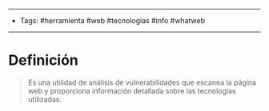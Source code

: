 --------------------
- Tags: #herramienta #web #tecnologias #info #whatweb
-----------------------------
# Definición

> Es una utilidad de análisis de vulnerabilidades que escanea la página web y proporciona información detallada sobre las tecnologías utilizadas.

